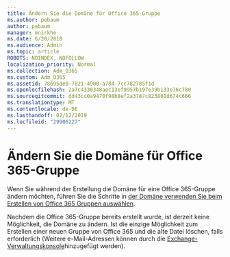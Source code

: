 ```yaml
---
title: Ändern Sie die Domäne für Office 365-Gruppe
ms.author: pebaum
author: pebaum
manager: mnirkhe
ms.date: 6/20/2018
ms.audience: Admin
ms.topic: article
ROBOTS: NOINDEX, NOFOLLOW
localization_priority: Normal
ms.collection: Adm_O365
ms.custom: Adm_O365
ms.assetid: 78695de0-7021-4900-a784-7cc782785f1d
ms.openlocfilehash: 2a7c4330348aec13ef9957b197e39b133e76c780
ms.sourcegitcommit: dd43cc0a9470f98b8ef2a3787c823801d674c666
ms.translationtype: MT
ms.contentlocale: de-DE
ms.lasthandoff: 02/12/2019
ms.locfileid: "29906227"
---
```

# <a name="change-the-domain-for-office-365-group"></a>Ändern Sie die Domäne für Office 365-Gruppe

Wenn Sie während der Erstellung die Domäne für eine Office 365-Gruppe ändern möchten, führen Sie die Schritte in [der Domäne verwenden Sie beim Erstellen von Office 365 Gruppen auswählen](https://support.office.com/article/7cf5655d-e523-4bc3-a93b-3ccebf44a01a.aspx).
  
Nachdem die Office 365-Gruppe bereits erstellt wurde, ist derzeit keine Möglichkeit, die Domäne zu ändern. Ist die einzige Möglichkeit zum Erstellen einer neuen Gruppe von Office 365 und die alte Datei löschen, falls erforderlich (Weitere e-Mail-Adressen können durch die [Exchange-Verwaltungskonsole](https://outlook.office365.com/ecp.aspx)hinzugefügt werden).
  

